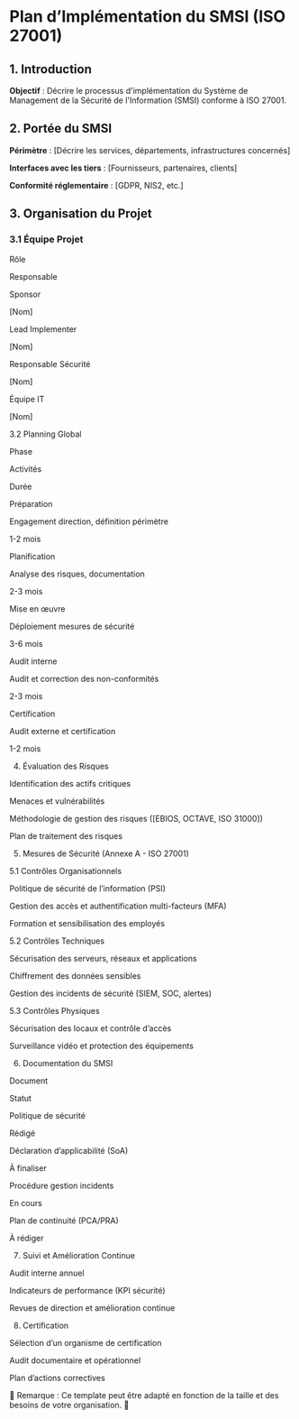 # **Plan d’Implémentation du SMSI (ISO 27001)**

## **1. Introduction**

**Objectif** : Décrire le processus d'implémentation du Système de Management de la Sécurité de l'Information (SMSI) conforme à ISO 27001.

## **2. Portée du SMSI**

**Périmètre** : [Décrire les services, départements, infrastructures concernés]

**Interfaces avec les tiers** : [Fournisseurs, partenaires, clients]

**Conformité réglementaire** : [GDPR, NIS2, etc.]

## **3. Organisation du Projet**

### 3.1 Équipe Projet

Rôle

Responsable

Sponsor

[Nom]

Lead Implementer

[Nom]

Responsable Sécurité

[Nom]

Équipe IT

[Nom]

3.2 Planning Global

Phase

Activités

Durée

Préparation

Engagement direction, définition périmètre

1-2 mois

Planification

Analyse des risques, documentation

2-3 mois

Mise en œuvre

Déploiement mesures de sécurité

3-6 mois

Audit interne

Audit et correction des non-conformités

2-3 mois

Certification

Audit externe et certification

1-2 mois

4. Évaluation des Risques

Identification des actifs critiques

Menaces et vulnérabilités

Méthodologie de gestion des risques ([EBIOS, OCTAVE, ISO 31000])

Plan de traitement des risques

5. Mesures de Sécurité (Annexe A - ISO 27001)

5.1 Contrôles Organisationnels

Politique de sécurité de l’information (PSI)

Gestion des accès et authentification multi-facteurs (MFA)

Formation et sensibilisation des employés

5.2 Contrôles Techniques

Sécurisation des serveurs, réseaux et applications

Chiffrement des données sensibles

Gestion des incidents de sécurité (SIEM, SOC, alertes)

5.3 Contrôles Physiques

Sécurisation des locaux et contrôle d’accès

Surveillance vidéo et protection des équipements

6. Documentation du SMSI

Document

Statut

Politique de sécurité

Rédigé

Déclaration d’applicabilité (SoA)

À finaliser

Procédure gestion incidents

En cours

Plan de continuité (PCA/PRA)

À rédiger

7. Suivi et Amélioration Continue

Audit interne annuel

Indicateurs de performance (KPI sécurité)

Revues de direction et amélioration continue

8. Certification

Sélection d’un organisme de certification

Audit documentaire et opérationnel

Plan d’actions correctives

📌 Remarque : Ce template peut être adapté en fonction de la taille et des besoins de votre organisation. 🚀

